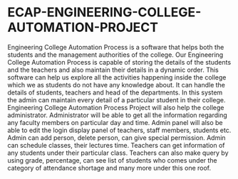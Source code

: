 # ECAP-ENGINEERING-COLLEGE-AUTOMATION-PROJECT
Engineering College Automation Process is a software that helps both the 
students and the management authorities of the college. Our Engineering College 
Automation Process is capable of storing the details of the students and the teachers 
and also maintain their details in a dynamic order. This software can help us explore 
all the activities happening inside the college which we as students do not have any 
knowledge about. It can handle the details of students, teachers and head of the 
departments. In this system the admin can maintain every detail of a particular student 
in their college. Engineering College Automation Process Project will also help the 
college administrator. Administrator will be able to get all the information regarding 
any faculty members on particular day and time. Admin panel will also be able to edit 
the login display panel of teachers, staff members, students etc. Admin can add 
person, delete person, can give special permission. Admin can schedule classes, their 
lectures time. Teachers can get information of any students under their particular 
class. Teachers can also make query by using grade, percentage, can see list of 
students who comes under the category of attendance shortage and many more under 
this one roof.
